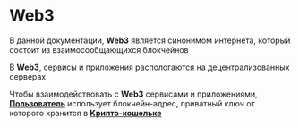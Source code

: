 # Web3

В данной документации, **Web3** является синонимом интернета, который состоит из взаимосообщающихся блокчейнов

В **Web3**, сервисы и приложения распологаются на децентрализованных серверах

Чтобы взаимодействовать с **Web3** сервисами и приложениями, [**Пользователь**](polzovatel.md) использует блокчейн-адрес, приватный ключ от которого хранится в [**Крипто-кошельке**](kripto-koshelek.md)
